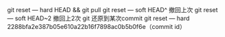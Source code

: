 git reset — hard HEAD && git pull
git reset — soft HEAD^ 撤回上次
git reset — soft HEAD~2 撤回上2次
git 还原到某次commit
git reset — hard 2288bfa2e387b05e610a22b16f7898ac0b5b0f6e（commit id）
